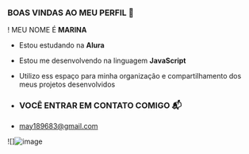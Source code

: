 ### BOAS VINDAS AO MEU PERFIL 💜

! MEU NOME É **MARINA**

- Estou estudando na **Alura**
- Estou me desenvolvendo na linguagem **JavaScript**
- Utilizo ess espaço para minha organização e compartilhamento dos meus projetos desenvolvidos

- ### VOCÊ ENTRAR EM CONTATO COMIGO 📬

- may189683@gmail.com

![]![image](https://github.com/user-attachments/assets/7d21c900-61d4-4cea-90b5-cf2809758d06)
